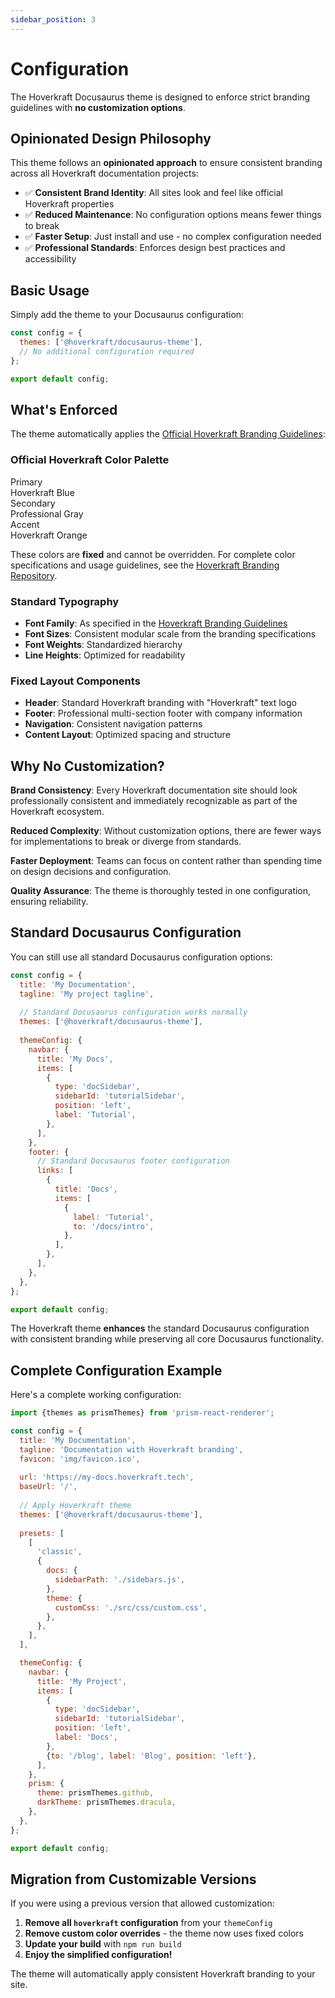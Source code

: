 ```yaml
---
sidebar_position: 3
---
```


# Configuration

The Hoverkraft Docusaurus theme is designed to enforce strict branding guidelines with **no customization options**.

## Opinionated Design Philosophy

This theme follows an **opinionated approach** to ensure consistent branding across all Hoverkraft documentation projects:

- ✅ **Consistent Brand Identity**: All sites look and feel like official Hoverkraft properties
- ✅ **Reduced Maintenance**: No configuration options means fewer things to break
- ✅ **Faster Setup**: Just install and use - no complex configuration needed
- ✅ **Professional Standards**: Enforces design best practices and accessibility

## Basic Usage

Simply add the theme to your Docusaurus configuration:

```javascript title="docusaurus.config.js"
const config = {
  themes: ['@hoverkraft/docusaurus-theme'],
  // No additional configuration required
};

export default config;
```

## What's Enforced

The theme automatically applies the [Official Hoverkraft Branding Guidelines](https://github.com/hoverkraft-tech/branding):

### Official Hoverkraft Color Palette

<div className="color-demo">
  <div className="color-swatch color-swatch--primary">Primary<br/>Hoverkraft Blue</div>
  <div className="color-swatch color-swatch--secondary">Secondary<br/>Professional Gray</div>
  <div className="color-swatch color-swatch--accent">Accent<br/>Hoverkraft Orange</div>
</div>

These colors are **fixed** and cannot be overridden. For complete color specifications and usage guidelines, see the [Hoverkraft Branding Repository](https://github.com/hoverkraft-tech/branding).

### Standard Typography

- **Font Family**: As specified in the [Hoverkraft Branding Guidelines](https://github.com/hoverkraft-tech/branding)
- **Font Sizes**: Consistent modular scale from the branding specifications
- **Font Weights**: Standardized hierarchy
- **Line Heights**: Optimized for readability

### Fixed Layout Components

- **Header**: Standard Hoverkraft branding with "Hoverkraft" text logo
- **Footer**: Professional multi-section footer with company information
- **Navigation**: Consistent navigation patterns
- **Content Layout**: Optimized spacing and structure

## Why No Customization?

**Brand Consistency**: Every Hoverkraft documentation site should look professionally consistent and immediately recognizable as part of the Hoverkraft ecosystem.

**Reduced Complexity**: Without customization options, there are fewer ways for implementations to break or diverge from standards.

**Faster Deployment**: Teams can focus on content rather than spending time on design decisions and configuration.

**Quality Assurance**: The theme is thoroughly tested in one configuration, ensuring reliability.

## Standard Docusaurus Configuration

You can still use all standard Docusaurus configuration options:

```javascript title="docusaurus.config.js"
const config = {
  title: 'My Documentation',
  tagline: 'My project tagline',
  
  // Standard Docusaurus configuration works normally
  themes: ['@hoverkraft/docusaurus-theme'],
  
  themeConfig: {
    navbar: {
      title: 'My Docs',
      items: [
        {
          type: 'docSidebar',
          sidebarId: 'tutorialSidebar',
          position: 'left',
          label: 'Tutorial',
        },
      ],
    },
    footer: {
      // Standard Docusaurus footer configuration
      links: [
        {
          title: 'Docs',
          items: [
            {
              label: 'Tutorial',
              to: '/docs/intro',
            },
          ],
        },
      ],
    },
  },
};

export default config;
```

The Hoverkraft theme **enhances** the standard Docusaurus configuration with consistent branding while preserving all core Docusaurus functionality.

## Complete Configuration Example

Here's a complete working configuration:

```javascript title="docusaurus.config.js"
import {themes as prismThemes} from 'prism-react-renderer';

const config = {
  title: 'My Documentation',
  tagline: 'Documentation with Hoverkraft branding',
  favicon: 'img/favicon.ico',
  
  url: 'https://my-docs.hoverkraft.tech',
  baseUrl: '/',
  
  // Apply Hoverkraft theme
  themes: ['@hoverkraft/docusaurus-theme'],
  
  presets: [
    [
      'classic',
      {
        docs: {
          sidebarPath: './sidebars.js',
        },
        theme: {
          customCss: './src/css/custom.css',
        },
      },
    ],
  ],

  themeConfig: {
    navbar: {
      title: 'My Project',
      items: [
        {
          type: 'docSidebar',
          sidebarId: 'tutorialSidebar',
          position: 'left',
          label: 'Docs',
        },
        {to: '/blog', label: 'Blog', position: 'left'},
      ],
    },
    prism: {
      theme: prismThemes.github,
      darkTheme: prismThemes.dracula,
    },
  },
};

export default config;
```

## Migration from Customizable Versions

If you were using a previous version that allowed customization:

1. **Remove all `hoverkraft` configuration** from your `themeConfig`
2. **Remove custom color overrides** - the theme now uses fixed colors
3. **Update your build** with `npm run build`
4. **Enjoy the simplified configuration!**

The theme will automatically apply consistent Hoverkraft branding to your site.